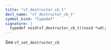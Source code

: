 ```yaml
---
title: "v7_destructor_cb_t"
decl_name: "v7_destructor_cb_t"
symbol_kind: "typedef"
signature: |
  typedef void(v7_destructor_cb_t)(void *ud);
---
```


See `v7_set_destructor_cb` 

